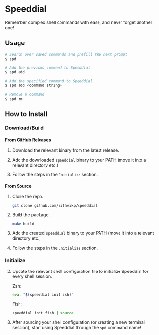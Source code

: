 # Speeddial

Remember complex shell commands with ease, and never forget another one!


## Usage

```sh
# Search over saved commands and prefill the next prompt
$ spd

# Add the previous command to Speeddial
$ spd add

# Add the specified command to Speeddial
$ spd add <command string>

# Remove a command
$ spd rm
```

## How to Install

### Download/Build
#### From GitHub Releases
1. Download the relevant binary from the latest release.

2. Add the downloaded `speeddial` binary to your PATH (move it into a relevant directory etc.)

3. Follow the steps in the `Initialize` section.

#### From Source
1. Clone the repo.

    ```sh
    git clone github.com/rithvikp/speeddial
    ```

2. Build the package.

    ```bash
    make build
    ```

3. Add the created `speeddial` binary to your PATH (move it into a relevant directory etc.)

4. Follow the steps in the `Initialize` section.

### Initialize

2. Update the relevant shell configuration file to initialize Speeddial for every shell session.

    Zsh:
    ```sh
    eval "$(speeddial init zsh)"
    ```

    Fish:
    ```sh
    speeddial init fish | source
    ```

3. After sourcing your shell configuration (or creating a new terminal session), start using
   Speeddial through the `spd` command name!
